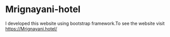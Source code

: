 # Mrignayani-hotel
I developed this website using bootstrap framework.To see the website visit https://Mrignayani.hotel/

